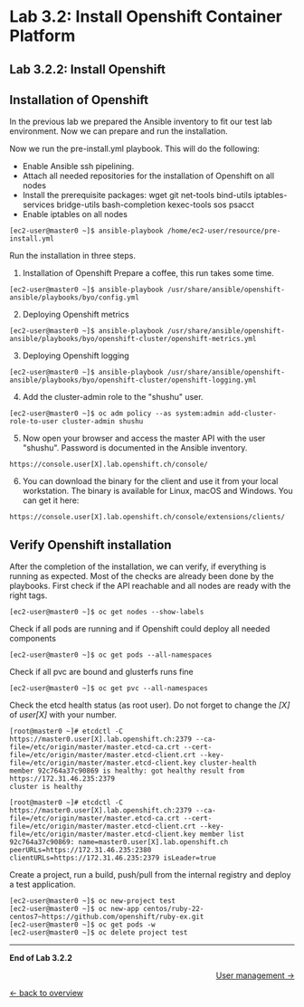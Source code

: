 Lab 3.2: Install Openshift Container Platform
============

Lab 3.2.2: Install Openshift
-------------
## Installation of Openshift
In the previous lab we prepared the Ansible inventory to fit our test lab environment. Now we can prepare and run the installation.

Now we run the pre-install.yml playbook. This will do the following:
- Enable Ansible ssh pipelining.
- Attach all needed repositories for the installation of Openshift on all nodes
- Install the prerequisite packages: wget git net-tools bind-utils iptables-services bridge-utils bash-completion kexec-tools sos psacct
- Enable iptables on all nodes
```
[ec2-user@master0 ~]$ ansible-playbook /home/ec2-user/resource/pre-install.yml
```

Run the installation in three steps.
1. Installation of Openshift
Prepare a coffee, this run takes some time.
```
[ec2-user@master0 ~]$ ansible-playbook /usr/share/ansible/openshift-ansible/playbooks/byo/config.yml
```

2. Deploying Openshift metrics
```
[ec2-user@master0 ~]$ ansible-playbook /usr/share/ansible/openshift-ansible/playbooks/byo/openshift-cluster/openshift-metrics.yml
```

3. Deploying Openshift logging
```
[ec2-user@master0 ~]$ ansible-playbook /usr/share/ansible/openshift-ansible/playbooks/byo/openshift-cluster/openshift-logging.yml
```

4. Add the cluster-admin role to the "shushu" user.
```
[ec2-user@master0 ~]$ oc adm policy --as system:admin add-cluster-role-to-user cluster-admin shushu
```

5. Now open your browser and access the master API with the user "shushu". Password is documented in the Ansible inventory.
```
https://console.user[X].lab.openshift.ch/console/
```

6. You can download the binary for the client and use it from your local workstation. The binary is available for Linux, macOS and Windows. You can get it here:
```
https://console.user[X].lab.openshift.ch/console/extensions/clients/
```

## Verify Openshift installation
After the completion of the installation, we can verify, if everything is running as expected. Most of the checks are already been done by the playbooks.
First check if the API reachable and all nodes are ready with the right tags.
```
[ec2-user@master0 ~]$ oc get nodes --show-labels
```

Check if all pods are running and if Openshift could deploy all needed components
```
[ec2-user@master0 ~]$ oc get pods --all-namespaces
```

Check if all pvc are bound and glusterfs runs fine
```
[ec2-user@master0 ~]$ oc get pvc --all-namespaces
```

Check the etcd health status (as root user). Do not forget to change the *[X]* of *user[X]* with your number.
```
[root@master0 ~]# etcdctl -C https://master0.user[X].lab.openshift.ch:2379 --ca-file=/etc/origin/master/master.etcd-ca.crt --cert-file=/etc/origin/master/master.etcd-client.crt --key-file=/etc/origin/master/master.etcd-client.key cluster-health
member 92c764a37c90869 is healthy: got healthy result from https://172.31.46.235:2379
cluster is healthy

[root@master0 ~]# etcdctl -C https://master0.user[X].lab.openshift.ch:2379 --ca-file=/etc/origin/master/master.etcd-ca.crt --cert-file=/etc/origin/master/master.etcd-client.crt --key-file=/etc/origin/master/master.etcd-client.key member list
92c764a37c90869: name=master0.user[X].lab.openshift.ch peerURLs=https://172.31.46.235:2380 clientURLs=https://172.31.46.235:2379 isLeader=true
```

Create a project, run a build, push/pull from the internal registry and deploy a test application.
```
[ec2-user@master0 ~]$ oc new-project test
[ec2-user@master0 ~]$ oc new-app centos/ruby-22-centos7~https://github.com/openshift/ruby-ex.git
[ec2-user@master0 ~]$ oc get pods -w
[ec2-user@master0 ~]$ oc delete project test
```

---

**End of Lab 3.2.2**

<p width="100px" align="right"><a href="331_user_management.md">User management →</a></p>

[← back to overview](../README.md)
